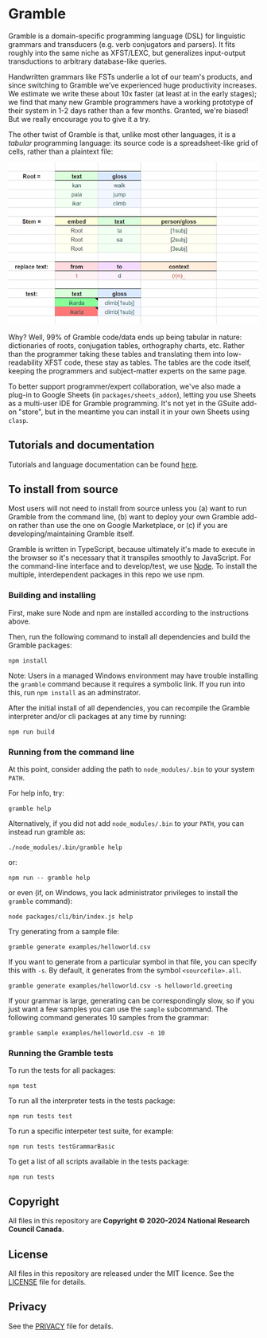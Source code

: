 Gramble
=======

Gramble is a domain-specific programming language (DSL) for linguistic grammars and transducers (e.g. verb conjugators and parsers).  It fits roughly into the same niche as XFST/LEXC, but generalizes input-output transductions to arbitrary database-like queries.  

Handwritten grammars like FSTs underlie a lot of our team's products, and since switching to Gramble we've experienced huge productivity increases.  We estimate we write these about 10x faster (at least at in the early stages); we find that many new Gramble programmers have a working prototype of their system in 1-2 days rather than a few months.  Granted, we're biased!  But we really encourage you to give it a try.

The other twist of Gramble is that, unlike most other languages, it is a *tabular* programming language: its source code is a spreadsheet-like grid of cells, rather than a plaintext file:

![Image of a gramble spreadsheet](docs/static/img/gramble_sample.png)

Why?  Well, 99% of Gramble code/data ends up being tabular in nature: dictionaries of roots, conjugation tables, orthography charts, etc.  Rather than the programmer taking these tables and translating them into low-readability XFST code, these stay as tables.  The tables are the code itself, keeping the programmers and subject-matter experts on the same page.

To better support programmer/expert collaboration, we've also made a plug-in to Google Sheets (in `packages/sheets_addon`), letting you use Sheets as a multi-user IDE for Gramble programming.  It's not yet in the GSuite add-on "store", but in the meantime you can install it in your own Sheets using `clasp`.

Tutorials and documentation
---------------

Tutorials and language documentation can be found [here](https://nrc-cnrc.github.io/gramble/).

To install from source
---------------

Most users will not need to install from source unless you (a) want to run Gramble from the command line, (b) want to deploy your own Gramble add-on rather than use the one on Google Marketplace, or (c) if you are developing/maintaining Gramble itself.

Gramble is written in TypeScript, because ultimately it's made to execute in the browser so it's necessary that it transpiles smoothly to JavaScript.  For the command-line interface and to develop/test, we use [Node].  To install the multiple, interdependent packages in this repo we use npm.

[Node]: https://docs.npmjs.com/downloading-and-installing-node-js-and-npm


### Building and installing

First, make sure Node and npm are installed according to the instructions above.

Then, run the following command to install all dependencies and build the Gramble packages:

    npm install

Note: Users in a managed Windows environment may have trouble installing the `gramble` command because it requires a symbolic link.  If you run into this, run `npm install` as an adminstrator.

After the initial install of all dependencies, you can recompile the Gramble interpreter and/or cli packages at any time by running:

    npm run build

### Running from the command line

At this point, consider adding the path to `node_modules/.bin` to your system `PATH`.

For help info, try:

    gramble help

Alternatively, if you did not add `node_modules/.bin` to your `PATH`, you can instead run gramble as:

    ./node_modules/.bin/gramble help

or:

    npm run -- gramble help

or even (if, on Windows, you lack administrator privileges to install the `gramble` command):

    node packages/cli/bin/index.js help

Try generating from a sample file:

    gramble generate examples/helloworld.csv

If you want to generate from a particular symbol in that file, you can specify this with `-s`.  By default, it generates from the symbol `<sourcefile>.all`.

    gramble generate examples/helloworld.csv -s helloworld.greeting

If your grammar is large, generating can be correspondingly slow, so if you just want a few samples you can use the `sample` subcommand.  The following command generates 10 samples from the grammar:

    gramble sample examples/helloworld.csv -n 10

### Running the Gramble tests

To run the tests for all packages:
    
    npm test

To run all the interpreter tests in the tests package:

    npm run tests test

To run a specific interpeter test suite, for example:

    npm run tests testGrammarBasic

To get a list of all scripts available in the tests package:

    npm run tests

Copyright
---------

All files in this repository are **Copyright © 2020-2024 National Research Council Canada.**

License
-------

All files in this repository are released under the MIT licence. See the [LICENSE](LICENSE) file for details.

Privacy
-------

See the [PRIVACY](PRIVACY) file for details.
